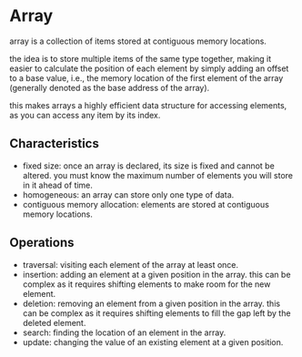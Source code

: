 # Array

array is a collection of items stored at contiguous memory locations.

the idea is to store multiple items of the same type together, making it easier to calculate the position of each element by simply adding an offset to a base value, i.e., the memory location of the first element of the array (generally denoted as the base address of the array).

this makes arrays a highly efficient data structure for accessing elements, as you can access any item by its index.

## Characteristics

- fixed size: once an array is declared, its size is fixed and cannot be altered. you must know the maximum number of elements you will store in it ahead of time.
- homogeneous: an array can store only one type of data.
- contiguous memory allocation: elements are stored at contiguous memory locations.

## Operations

- traversal: visiting each element of the array at least once.
- insertion: adding an element at a given position in the array. this can be complex as it requires shifting elements to make room for the new element.
- deletion: removing an element from a given position in the array. this can be complex as it requires shifting elements to fill the gap left by the deleted element.
- search: finding the location of an element in the array.
- update: changing the value of an existing element at a given position.
